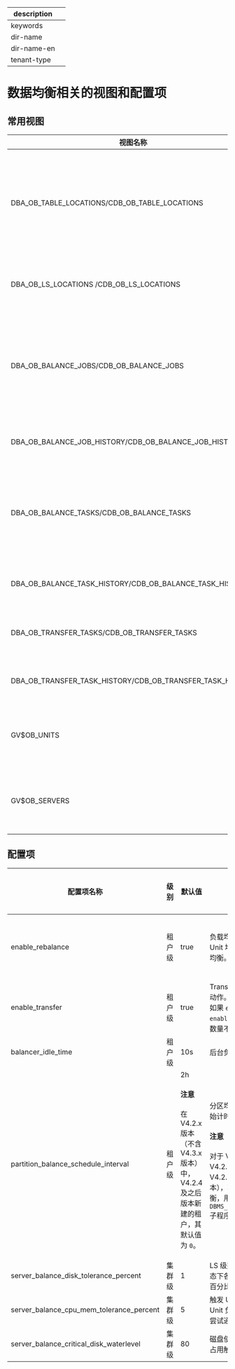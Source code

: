 |description||
|---|---|
|keywords||
|dir-name||
|dir-name-en||
|tenant-type||

# 数据均衡相关的视图和配置项

## 常用视图

| 视图名称                                               | 说明                                          |
|-------------------------------------------------------|-----------------------------------------------|
| DBA_OB_TABLE_LOCATIONS/CDB_OB_TABLE_LOCATIONS          | 展示分区副本的分布情况，包含分区详细信息。最常用的视图之一。 |
| DBA_OB_LS_LOCATIONS /CDB_OB_LS_LOCATIONS              | 展示日志流副本的分布情况。 |
| DBA_OB_BALANCE_JOBS/CDB_OB_BALANCE_JOBS               | 展示正在执行的负载均衡任务，例如扩容、缩容、分区均衡等。 |
| DBA_OB_BALANCE_JOB_HISTORY/CDB_OB_BALANCE_JOB_HISTORY| 展示负载均衡任务的历史。 |
| DBA_OB_BALANCE_TASKS/CDB_OB_BALANCE_TASKS             | 展示正在执行的 LS 均衡任务，例如 LS 分裂、LS 合并等。 |
| DBA_OB_BALANCE_TASK_HISTORY/CDB_OB_BALANCE_TASK_HISTORY  | 展示 LS 均衡任务的历史。 |
| DBA_OB_TRANSFER_TASKS/CDB_OB_TRANSFER_TASKS           | 展示正在执行的 Transfer 任务。 |
| DBA_OB_TRANSFER_TASK_HISTORY/CDB_OB_TRANSFER_TASK_HISTORY  | 展示 Transfer 任务历史。 |
| GV$OB_UNITS                                           | 展示预期 Unit 的分布和持久化的资源。 |
| GV$OB_SERVERS                                         | 展示实际每台机器上 Unit 的分布和资源。 |

## 配置项

| 配置项名称        | 级别   | 默认值| 说明                                                                          | 影响的均衡策略 |
|------------------|--------|------|-------------------------------------------------------------------------------|--------------|
| enable_rebalance                         | 租户级  | true | 负载均衡总开关。系统租户下该配置项控制 Unit 均衡，用户租户下控制 LS 均衡及分区均衡。| 租户内均衡、租户间均衡
| enable_transfer                          | 租户级  | true | Transfer 开关。关闭时禁止所有 Transfer 动作。</br>如果 <code>enable_rebalance=true</code>，同时 <code>enable_transfer=false</code>，会采用特殊的 LS 数量不变的均衡策略。| 租户内均衡 |
| balancer_idle_time                       | 租户级 | 10s | 后台负载均衡的扫描间隔 | 租户内均衡  |
| partition_balance_schedule_interval      | 租户级 | 2h <main id="notice" type='notice'><h4>注意</h4><p>在 V4.2.x 版本（不含 V4.3.x 版本）中，V4.2.4 及之后版本新建的租户，其默认值为 <code>0</code>。</p></main> | 分区均衡调度间隔，从租户创建/集群重启开始计时。<main id="notice" type='notice'><h4>注意</h4><p>对于 V4.2.x 版本，OceanBase 数据库从 V4.2.4 版本开始支持定时分区均衡任务。V4.2.4 及之后版本（不包含 V4.3.x 版本），不建议再使用该配置项来控制分区均衡，用户可以通过调用 <code>DBMS_BALANCE.TRIGGER_PARTITION_BALANCE</code> 子程序来定时或手动触发分区均衡。</p></main>  | 分区均衡 |
| server_balance_disk_tolerance_percent    | 集群级 | 1  | LS 级别分区磁盘均衡的容忍百分比。均衡态下各个 LS 之间的磁盘占用差值不超过该百分比。| 分区磁盘均衡|
| server_balance_cpu_mem_tolerance_percent | 集群级 | 5  | 触发 Unit 均衡的阈值百分比。节点之间 Unit 负载与平均负载差值大于该百分比后，尝试通过 Unit 均衡触发 Unit 迁移。| Unit 均衡 |
| server_balance_critical_disk_waterlevel  | 集群级 | 80 | 磁盘使用量百分比阈值。超过后会根据磁盘占用触发 Unit 均衡。 | Unit 均衡 |

